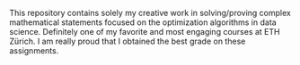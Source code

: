 This repository contains solely my creative work in solving/proving complex mathematical statements focused on the optimization algorithms in data science. Definitely one of my favorite and most engaging courses at ETH Zürich. I am really proud that I obtained the best grade on these assignments. 
